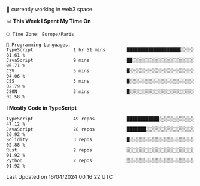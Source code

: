 🔭 currently working in web3 space

<!--START_SECTION:waka-->
📊 **This Week I Spent My Time On** 

```text
🕑︎ Time Zone: Europe/Paris

💬 Programming Languages: 
TypeScript               1 hr 51 mins        ████████████████████░░░░░   81.61 % 
JavaScript               9 mins              ██░░░░░░░░░░░░░░░░░░░░░░░   06.71 % 
CSV                      5 mins              █░░░░░░░░░░░░░░░░░░░░░░░░   04.06 % 
CSS                      3 mins              █░░░░░░░░░░░░░░░░░░░░░░░░   02.79 % 
JSON                     3 mins              █░░░░░░░░░░░░░░░░░░░░░░░░   02.58 % 
```

**I Mostly Code in TypeScript** 

```text
TypeScript               49 repos            ████████████░░░░░░░░░░░░░   47.12 % 
JavaScript               28 repos            ███████░░░░░░░░░░░░░░░░░░   26.92 % 
Solidity                 3 repos             █░░░░░░░░░░░░░░░░░░░░░░░░   02.88 % 
Rust                     2 repos             ░░░░░░░░░░░░░░░░░░░░░░░░░   01.92 % 
Python                   2 repos             ░░░░░░░░░░░░░░░░░░░░░░░░░   01.92 % 
```




 Last Updated on 16/04/2024 00:16:22 UTC
<!--END_SECTION:waka-->
